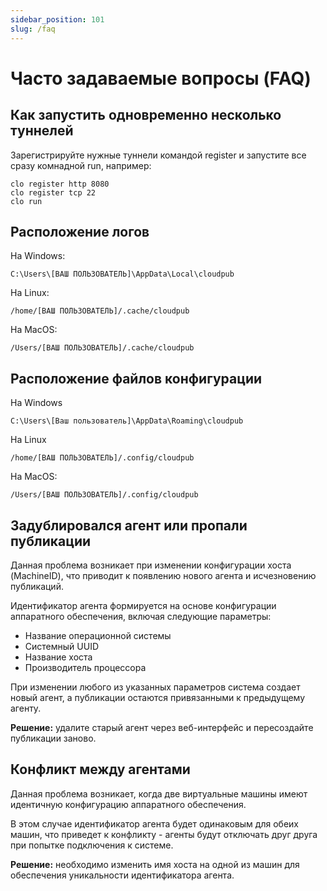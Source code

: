 ```yaml
---
sidebar_position: 101
slug: /faq
---
```


# Часто задаваемые вопросы (FAQ)

## Как запустить одновременно несколько туннелей

Зарегистрируйте нужные туннели командой register и запустите все сразу комнадной run, например:

```
clo register http 8080
clo register tcp 22
clo run
```

## Расположение логов

На Windows:

```
C:\Users\[ВАШ ПОЛЬЗОВАТЕЛЬ]\AppData\Local\cloudpub
```

На Linux:

```
/home/[ВАШ ПОЛЬЗОВАТЕЛЬ]/.cache/cloudpub
```

На MacOS:

```
/Users/[ВАШ ПОЛЬЗОВАТЕЛЬ]/.cache/cloudpub
```

## Расположение файлов конфигурации

На Windows

```
C:\Users\[Ваш пользователь]\AppData\Roaming\cloudpub
```

На Linux

```
/home/[ВАШ ПОЛЬЗОВАТЕЛЬ]/.config/cloudpub
```

На MacOS:

```
/Users/[ВАШ ПОЛЬЗОВАТЕЛЬ]/.config/cloudpub
```

## Задублировался агент или пропали публикации

Данная проблема возникает при изменении конфигурации хоста (MachineID), что приводит к появлению нового агента и исчезновению публикаций.

Идентификатор агента формируется на основе конфигурации аппаратного обеспечения, включая следующие параметры:

- Название операционной системы
- Системный UUID
- Название хоста
- Производитель процессора

При изменении любого из указанных параметров система создает новый агент, а публикации остаются привязанными к предыдущему агенту.

**Решение:** удалите старый агент через веб-интерфейс и пересоздайте публикации заново.

## Конфликт между агентами

Данная проблема возникает, когда две виртуальные машины имеют идентичную конфигурацию аппаратного обеспечения.

В этом случае идентификатор агента будет одинаковым для обеих машин, что приведет к конфликту - агенты будут отключать друг друга при попытке подключения к системе.

**Решение:** необходимо изменить имя хоста на одной из машин для обеспечения уникальности идентификатора агента.
